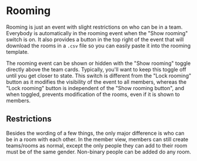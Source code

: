 # Rooming

Rooming is just an event with slight restrictions on who can be in a team. Everybody is automatically in the rooming event when the "Show rooming" switch is on. It also provides a button in the top right of the event that will download the rooms in a `.csv` file so you can easily paste it into the rooming template.

The rooming event can be shown or hidden with the "Show rooming" toggle directly above the team cards. Typically, you'll want to keep this toggle off until you get closer to state. This switch is different from the "Lock rooming" button as it modifies the visibility of the event to all members, whereas the "Lock rooming" button is independent of the "Show rooming button", and when toggled, prevents modification of the rooms, even if it is shown to members.

## Restrictions

Besides the wording of a few things, the only major difference is who can be in a room with each other. In the member view, members can still create teams/rooms as normal, except the only people they can add to their room must be of the same gender. Non-binary people can be added do any room.

